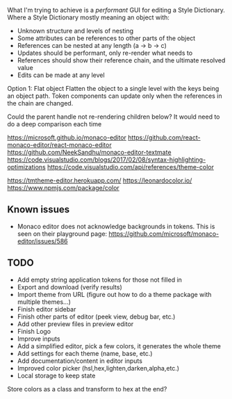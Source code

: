What I'm trying to achieve is a *performant* GUI for editing a Style Dictionary. Where a Style Dictionary mostly meaning an object with:
* Unknown structure and levels of nesting
* Some attributes can be references to other parts of the object
* References can be nested at any length (a -> b -> c)
* Updates should be performant, only re-render what needs to
* References should show their reference chain, and the ultimate resolved value
* Edits can be made at any level

Option 1: Flat object
Flatten the object to a single level with the keys being an object path. Token components can update only when the references in the chain are changed. 

Could the parent handle not re-rendering children below? It would need to do a deep comparison each time


https://microsoft.github.io/monaco-editor
https://github.com/react-monaco-editor/react-monaco-editor
https://github.com/NeekSandhu/monaco-editor-textmate
https://code.visualstudio.com/blogs/2017/02/08/syntax-highlighting-optimizations
https://code.visualstudio.com/api/references/theme-color

https://tmtheme-editor.herokuapp.com/
https://leonardocolor.io/
https://www.npmjs.com/package/color

## Known issues
* Monaco editor does not acknowledge backgrounds in tokens. This is seen on their playground page: https://github.com/microsoft/monaco-editor/issues/586

## TODO
* Add empty string application tokens for those not filled in
* Export and download (verify results)
* Import theme from URL (figure out how to do a theme package with multiple themes...)
* Finish editor sidebar
* Finish other parts of editor (peek view, debug bar, etc.)
* Add other preview files in preview editor
* Finish Logo
* Improve inputs
* Add a simplified editor, pick a few colors, it generates the whole theme
* Add settings for each theme (name, base, etc.)
* Add documentation/content in editor inputs
* Improved color picker (hsl,hex,lighten,darken,alpha,etc.)
* Local storage to keep state

Store colors as a class and transform to hex at the end? 
